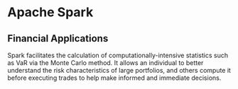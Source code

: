 Apache Spark
=========
Financial Applications
----------
Spark facilitates the calculation of computationally-intensive statistics such as VaR via the Monte Carlo method.
It allows an individual to better understand the risk characteristics of large portfolios, and others compute it before executing trades to help make informed and immediate decisions.
